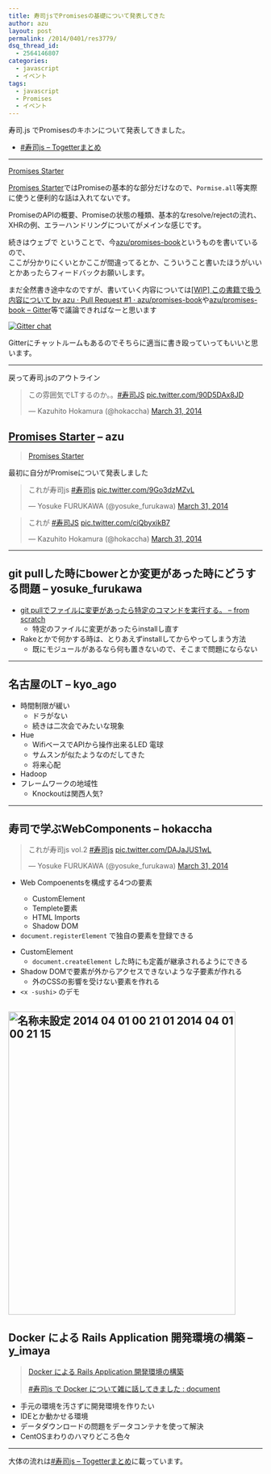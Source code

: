 ```yaml
---
title: 寿司jsでPromisesの基礎について発表してきた
author: azu
layout: post
permalink: /2014/0401/res3779/
dsq_thread_id:
  - 2564146807
categories:
  - javascript
  - イベント
tags:
  - javascript
  - Promises
  - イベント
---
```

<p>寿司.js でPromisesのキホンについて発表してきました。</p>
<ul>
<li><a href="http://togetter.com/li/649498" title="#寿司js - Togetterまとめ">#寿司js &#8211; Togetterまとめ</a></li>
</ul>
<hr />
<p><a href="http://azu.github.io/slide/sushijs/">Promises Starter</a></p>
<p><a href="http://azu.github.io/slide/sushijs/" title="Promises Starter">Promises Starter</a>ではPromiseの基本的な部分だけなので、<code>Pormise.all</code>等実際に使うと便利的な話は入れてないです。</p>
<p>PromiseのAPIの概要、Promiseの状態の種類、基本的なresolve/rejectの流れ、XHRの例、エラーハンドリングについてがメインな感じです。</p>
<p>続きはウェブで ということで、今<a href="https://github.com/azu/Promises-book" title="azu/promises-book">azu/promises-book</a>というものを書いているので、<br />
ここが分かりにくいとかここが間違ってるとか、こういうこと書いたほうがいいとかあったらフィードバックお願いします。</p>
<p>まだ全然書き途中なのですが、書いていく内容については<a href="https://github.com/azu/promises-book/pull/1" title="[WIP] この書籍で扱う内容について by azu · Pull Request #1 · azu/promises-book">[WIP] この書籍で扱う内容について by azu · Pull Request #1 · azu/promises-book</a>や<a href="https://gitter.im/azu/promises-book" title="azu/promises-book - Gitter">azu/promises-book &#8211; Gitter</a>等で議論できればなーと思います</p>
<p><a href="https://gitter.im/azu/promises-book"><img src="https://badges.gitter.im/azu/promises-book.png" alt="Gitter chat" /></a></p>
<p>Gitterにチャットルームもあるのでそちらに適当に書き殴っていってもいいと思います。</p>
<hr />
<p>戻って寿司.jsのアウトライン</p>
<blockquote class="twitter-tweet" lang="en"><p>この雰囲気でLTするのか。。<a href="https://twitter.com/search?q=%23%E5%AF%BF%E5%8F%B8JS&amp;src=hash">#寿司JS</a> <a href="http://t.co/90D5DAx8JD">pic.twitter.com/90D5DAx8JD</a></p>
<p>&mdash; Kazuhito Hokamura (@hokaccha) <a href="https://twitter.com/hokaccha/statuses/450573522016813056">March 31, 2014</a></p></blockquote>
<p><script async src="//platform.twitter.com/widgets.js" charset="utf-8"></script></p>
<h2><a href="http://azu.github.io/slide/sushijs/" title="Promises Starter">Promises Starter</a> &#8211; azu</h2>
<blockquote>
<p><a href="http://azu.github.io/slide/sushijs/" title="Promises Starter">Promises Starter</a>
</p></blockquote>
<p>最初に自分がPromiseについて発表しました</p>
<blockquote class="twitter-tweet" lang="en"><p>これが寿司js <a href="https://twitter.com/search?q=%23%E5%AF%BF%E5%8F%B8js&amp;src=hash">#寿司js</a> <a href="http://t.co/9Go3dzMZvL">pic.twitter.com/9Go3dzMZvL</a></p>
<p>&mdash; Yosuke FURUKAWA (@yosuke_furukawa) <a href="https://twitter.com/yosuke_furukawa/statuses/450578369902436352">March 31, 2014</a></p></blockquote>
<p><script async src="//platform.twitter.com/widgets.js" charset="utf-8"></script></p>
<blockquote class="twitter-tweet" lang="en"><p>これが <a href="https://twitter.com/search?q=%23%E5%AF%BF%E5%8F%B8JS&amp;src=hash">#寿司JS</a> <a href="http://t.co/ciQbyxikB7">pic.twitter.com/ciQbyxikB7</a></p>
<p>&mdash; Kazuhito Hokamura (@hokaccha) <a href="https://twitter.com/hokaccha/statuses/450578388973916161">March 31, 2014</a></p></blockquote>
<p><script async src="//platform.twitter.com/widgets.js" charset="utf-8"></script></p>
<hr />
<h2>git pullした時にbowerとか変更があった時にどうする問題 &#8211; yosuke_furukawa</h2>
<ul>
<li><a href="http://yosuke-furukawa.hatenablog.com/entry/2014/03/31/125131" title="git pullでファイルに変更があったら特定のコマンドを実行する。 - from scratch">git pullでファイルに変更があったら特定のコマンドを実行する。 &#8211; from scratch</a>
<ul>
<li>特定のファイルに変更があったらinstallし直す</li>
</ul>
</li>
<li>Rakeとかで何かする時は、とりあえずinstallしてからやってしまう方法
<ul>
<li>既にモジュールがあるなら何も置きないので、そこまで問題にならない</li>
</ul>
</li>
</ul>
<hr />
<h2>名古屋のLT &#8211; kyo_ago</h2>
<ul>
<li>時間制限が緩い
<ul>
<li>ドラがない</li>
<li>続きは二次会でみたいな現象</li>
</ul>
</li>
<li>Hue
<ul>
<li>WifiベースでAPIから操作出来るLED 電球</li>
<li>サムスンが似たようなのだしてきた</li>
<li>将来心配</li>
</ul>
</li>
<li>Hadoop</li>
<li>フレームワークの地域性
<ul>
<li>Knockoutは関西人気?</li>
</ul>
</li>
</ul>
<hr />
<h2>寿司で学ぶWebComponents &#8211; hokaccha</h2>
<blockquote class="twitter-tweet" lang="en"><p>これが寿司js vol.2  <a href="https://twitter.com/search?q=%23%E5%AF%BF%E5%8F%B8js&amp;src=hash">#寿司js</a> <a href="http://t.co/DAJaJUS1wL">pic.twitter.com/DAJaJUS1wL</a></p>
<p>&mdash; Yosuke FURUKAWA (@yosuke_furukawa) <a href="https://twitter.com/yosuke_furukawa/statuses/450593104236519425">March 31, 2014</a></p></blockquote>
<p><script async src="//platform.twitter.com/widgets.js" charset="utf-8"></script></p>
<ul>
<li>
<p>Web Compoenentsを構成する4つの要素</p>
<ul>
<li>CustomElement</li>
<li>Templete要素</li>
<li>HTML Imports</li>
<li>Shadow DOM</li>
</ul>
</li>
<li><code>document.registerElement</code> で独自の要素を登録できる</p>
</li>
<li>CustomElement
<ul>
<li><code>document.createElement</code> した時にも定義が継承されるようにできる</li>
</ul>
</li>
<li>Shadow DOMで要素が外からアクセスできないような子要素が作れる
<ul>
<li>外のCSSの影響を受けない要素を作れる　</li>
</ul>
</li>
<li><code>&lt;x -sushi&gt;</code> のデモ</li>
</ul>
<h2><img src="https://efcl.info/wp-content/uploads/2014/04/d28b12afb435bf4eb8cac6ba0d104db1.png" alt="名称未設定 2014 04 01 00 21 01 2014 04 01 00 21 15" title="名称未設定 2014-04-01 00-21-01 2014-04-01 00-21-15.png" border="0" width="450" height="600" /></h2>
<h2>Docker による Rails Application 開発環境の構築 &#8211; y_imaya</h2>
<blockquote>
<p><a href="http://www.hast.me/hast/nHHXeoKQsMQTBuQXB" title="Hast: live presentation">Docker による Rails Application 開発環境の構築</a></p>
<p>  <a href="http://imaya.blog.jp/archives/7173473.html" title="#寿司js で Docker について雑に話してきました : document">#寿司js で Docker について雑に話してきました : document</a>
</p></blockquote>
<ul>
<li>手元の環境を汚さずに開発環境を作りたい</li>
<li>IDEとか動かせる環境</li>
<li>データダウンロードの問題をデータコンテナを使って解決</li>
<li>CentOSまわりのハマりどころ色々</li>
</ul>
<hr />
<p>大体の流れは<a href="http://togetter.com/li/649498" title="#寿司js - Togetterまとめ">#寿司js &#8211; Togetterまとめ</a>に載っています。</x></p>
